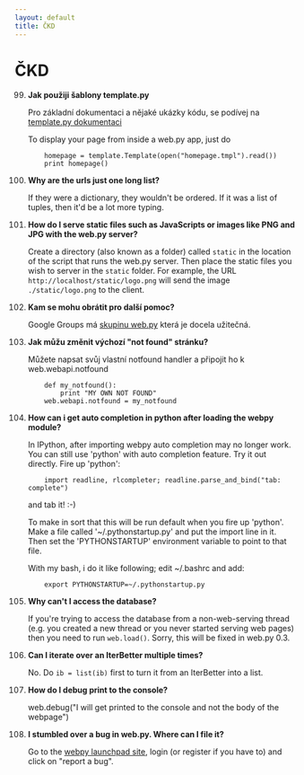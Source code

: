 ```yaml
---
layout: default
title: ČKD
---
```


# ČKD

99. **Jak použiji šablony template.py**

    Pro základní dokumentaci a nějaké ukázky kódu, se podívej na [template.py dokumentaci](/templetor)

    To display your page from inside a web.py app, just do

            homepage = template.Template(open("homepage.tmpl").read())
            print homepage()

    
99. **Why are the urls just one long list?**

    If they were a dictionary, they wouldn't be ordered. If it was a list of tuples, then it'd be a lot more typing.

99. **How do I serve static files such as JavaScripts or images like PNG and JPG with the web.py server?**

    Create a directory (also known as a folder) called `static` in the location of the script that runs the web.py server. Then place the static files you wish to server in the `static` folder. For example, the URL `http://localhost/static/logo.png` will send the image `./static/logo.png` to the client.

99. **Kam se mohu obrátit pro další pomoc?**

    Google Groups má [skupinu web.py](http://groups.google.com/group/webpy) která je docela užitečná.

99. **Jak můžu změnit výchozí "not found" stránku?**

    Můžete napsat svůj vlastní notfound handler a připojit ho k  web.webapi.notfound

            def my_notfound(): 
                print "MY OWN NOT FOUND" 
            web.webapi.notfound = my_notfound 

99. **How can i get auto completion in python after loading the webpy module?**

    In IPython, after importing webpy auto completion may no longer work. You can still use 'python' with auto completion feature. Try it out directly. Fire up 'python':

            import readline, rlcompleter; readline.parse_and_bind("tab: complete")

    and tab it! :-)

    To make in sort that this will be run default when you fire up 'python'. Make a file called '~/.pythonstartup.py' and put the import line in it. Then set the 'PYTHONSTARTUP' environment variable to point to that file.

    With my bash, i do it like following; edit ~/.bashrc and add:

            export PYTHONSTARTUP=~/.pythonstartup.py

99. **Why can't I access the database?**

    If you're trying to access the database from a non-web-serving thread (e.g. you created a new thread or you never started serving web pages) then you need to run `web.load()`. Sorry, this will be fixed in web.py 0.3.

99. **Can I iterate over an IterBetter multiple times?**

    No. Do `ib = list(ib)` first to turn it from an IterBetter into a list.

99. **How do I debug print to the console?**

	web.debug("I will get printed to the console and not the body of the webpage")

99. **I stumbled over a bug in web.py. Where can I file it?**

	Go to the [webpy launchpad site](https://launchpad.net/webpy), login (or register if you have to) and click on "report a bug".